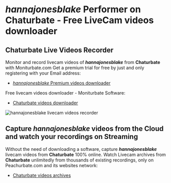 # _hannajonesblake_ Performer on Chaturbate - Free LiveCam videos downloader

## Chaturbate Live Videos Recorder

Monitor and record livecam videos of **_hannajonesblake_** from **Chaturbate** with Moniturbate.com
Get a premium trial for free by just and only registering with your Email address:
* [_hannajonesblake_ Premium videos downloader](https://moniturbate.com/request-demo-licence-key.html)

Free livecam videos downloader - Moniturbate Software:
* [Chaturbate videos downloader](https://moniturbate.com/moniturbate-download-software.html)

![_hannajonesblake_ livecam videos recorder](https://peachurnet.com/templates/moniturbate-software.png)


## Capture _hannajonesblake_ videos from the Cloud and watch your recordings on Streaming

Without the need of downloading a software, capture **_hannajonesblake_** livecam videos from **Chaturbate** 100% online.
Watch Livecam archives from **Chaturbate** unlimitedly from thousands of existing recordings, only on Peachurbate.com and its websites network:
* [Chaturbate videos archives](https://peachurnet.com/)